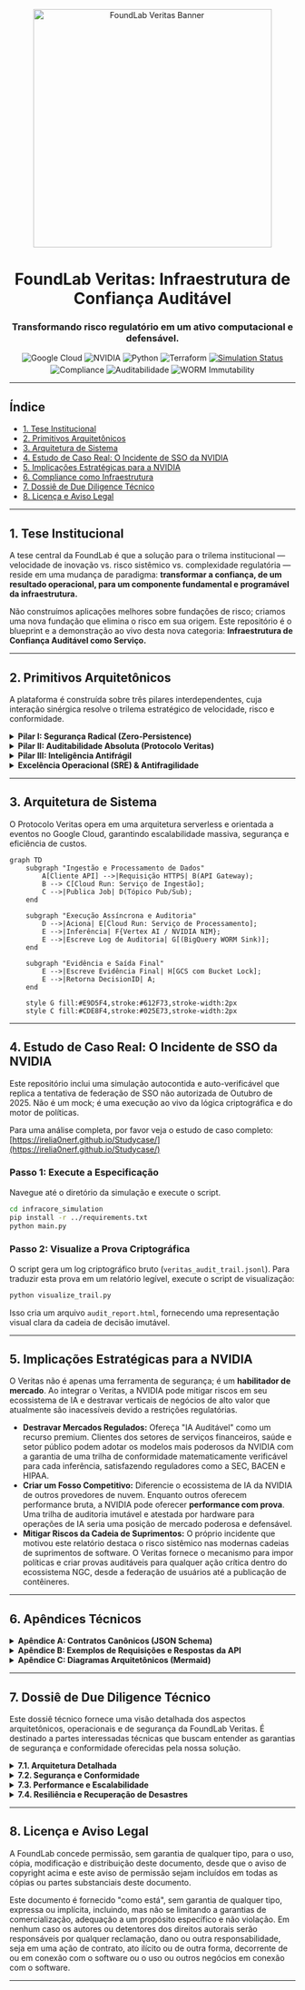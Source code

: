<!-- HERO BANNER -->
<p align="center">
  <a href="https://ibb.co/KpNq85zS">
    <img src="https://i.ibb.co/67vPqyJL/Chat-GPT-Image-30-de-set-de-2025-19-30-55.png" alt="FoundLab Veritas Banner" width="420">
  </a>
</p>

<h1 align="center">FoundLab Veritas: Infraestrutura de Confiança Auditável</h1>
<h3 align="center">Transformando risco regulatório em um ativo computacional e defensável.</h3>

<div align="center">
  <img src="https://img.shields.io/badge/Google%20Cloud-Powered-4285F4?style=for-the-badge&logo=googlecloud" alt="Google Cloud"/>
  <img src="https://img.shields.io/badge/NVIDIA-Accelerated-76B900?style=for-the-badge&logo=nvidia" alt="NVIDIA"/>
  <img src="https://img.shields.io/badge/Python-3.11+-3776AB?style=for-the-badge&logo=python" alt="Python"/>
  <img src="https://img.shields.io/badge/IaC-Terraform-7B42BC?style=for-the-badge&logo=terraform" alt="Terraform"/>
  <a href="https://github.com/FoundLab-org/veritas/actions/workflows/simulation_check.yml">
    <img src="https://github.com/FoundLab-org/veritas/actions/workflows/simulation_check.yml/badge.svg" alt="Simulation Status"/>
  </a>
</div>
<div align="center" style="margin-top: 4px;">
  <img src="https://img.shields.io/badge/Compliance-BACEN|CVM|LGPD-lightgrey?style=for-the-badge" alt="Compliance"/>
  <img src="https://img.shields.io/badge/Audit-Veritas%20Protocol-blueviolet?style=for-the-badge" alt="Auditabilidade"/>
  <img src="https://img.shields.io/badge/Imutabilidade-WORM-success?style=for-the-badge" alt="WORM Immutability"/>
</div>

---

## Índice
- [1. Tese Institucional](#1-tese-institucional)
- [2. Primitivos Arquitetônicos](#2-primitivos-arquitetônicos)
- [3. Arquitetura de Sistema](#3-arquitetura-de-sistema)
- [4. Estudo de Caso Real: O Incidente de SSO da NVIDIA](#4-estudo-de-caso-real-o-incidente-de-sso-da-nvidia)
- [5. Implicações Estratégicas para a NVIDIA](#5-implicações-estratégicas-para-a-nvidia)
- [6. Compliance como Infraestrutura](#6-compliance-como-infraestrutura)
- [7. Dossiê de Due Diligence Técnico](#7-dossiê-de-due-diligence-técnico)
- [8. Licença e Aviso Legal](#8-licença-e-aviso-legal)

---

## 1. Tese Institucional

A tese central da FoundLab é que a solução para o trilema institucional — velocidade de inovação vs. risco sistêmico vs. complexidade regulatória — reside em uma mudança de paradigma: **transformar a confiança, de um resultado operacional, para um componente fundamental e programável da infraestrutura.**

Não construímos aplicações melhores sobre fundações de risco; criamos uma nova fundação que elimina o risco em sua origem. Este repositório é o blueprint e a demonstração ao vivo desta nova categoria: **Infraestrutura de Confiança Auditável como Serviço.**

---

## 2. Primitivos Arquitetônicos

A plataforma é construída sobre três pilares interdependentes, cuja interação sinérgica resolve o trilema estratégico de velocidade, risco e conformidade.

<details>
<summary><strong>Pilar I: Segurança Radical (Zero-Persistence)</strong></summary>

> Este pilar é a implementação prática do princípio de Zero-Trust. Ao determinar que dados sensíveis de clientes **nunca são armazenados em disco**, o paradigma de "persistência zero" erradica fundamentalmente a classe de risco mais comum e perigosa: a violação de dados em repouso. Todo o processamento ocorre exclusivamente em memória volátil, dentro de contêineres efêmeros. Esta não é apenas uma política; é uma imposição arquitetônica que fornece um "Certificado de Destruição" criptográfico para cada transação, alinhando-se aos padrões NIST SP 800-88 Rev. 1 e atendendo diretamente aos princípios de minimização de dados da LGPD.

</details>

<details>
<summary><strong>Pilar II: Auditabilidade Absoluta (Protocolo Veritas)</strong></summary>

> O Protocolo Veritas move o paradigma de auditoria de "confie em nós" para "verifique matematicamente". Para cada ciclo de decisão, o sistema gera uma trilha de auditoria imutável e à prova de violação, selada por uma **cadeia de hashes** criptográfica e associada a um **DecisionID** único. Isso cria uma cadeia de custódia digital verificável para cada ação. O ledger é armazenado em um sink WORM (Write-Once, Read-Many), como o Google BigQuery, protegido por controles rígidos de IAM e Perímetros de Serviço VPC para prevenir a exfiltração de dados. Qualquer tentativa de alterar um registro anterior invalidaria toda a cadeia subsequente, tornando a fraude computacionalmente detectável.

</details>

<details>
<summary><strong>Pilar III: Inteligência Antifrágil</strong></summary>

> A plataforma orquestra múltiplos motores de IA (ex: Google Gemini, NVIDIA NIMs) para automatizar análises complexas. A arquitetura é projetada para ser **antifrágil**:
> - **Orquestração Multi-Engine:** Uma Camada de Abstração de Motores (EAL) roteia dinamicamente as tarefas para o melhor modelo de IA, prevenindo dependência de fornecedor e garantindo resiliência.
> - **Fallback Auditado:** Se um motor primário falha, a EAL aciona automaticamente um secundário, e todo o evento de falha/recuperação é imutavelmente registrado pelo Protocolo Veritas, transformando falhas operacionais em eventos auditáveis.
> - **IA Explicável (XAI) & Flywheel:** Cada decisão orientada por IA é acompanhada por uma `Rationale` legível por humanos. Esse output, combinado com o feedback humano, alimenta um pipeline de MLOps de ciclo fechado (o "IA Flywheel") que retreina e melhora continuamente os modelos, criando uma vantagem competitiva composta em precisão e confiabilidade.

</details>

<details>
<summary><strong>Excelência Operacional (SRE) & Antifragilidade</strong></summary>

> Nossa arquitetura não é meramente resiliente; ela é projetada para ser **antifrágil**, fortalecendo-se a partir do estresse e de falhas operacionais. Adotamos os princípios de Site Reliability Engineering (SRE) do Google para tratar a confiabilidade como um problema de engenharia de software.
> - **Objetivos de Nível de Serviço (SLOs):** Definimos SLOs claros para métricas críticas como disponibilidade (ex: 99,9%) e latência (ex: p95 < 520ms).
> - **Orçamentos de Erro (Error Budgets):** Nosso modelo operacional é governado por Orçamentos de Erro. Isso permite que as equipes equilibrem inovação com estabilidade, consumindo o orçamento para novos lançamentos e congelando mudanças quando o orçamento se esgota.
> - **Fallback Auditado:** Conforme detalhado nos Primitivos Arquitetônicos, falhas não são eventos catastróficos; são transações auditáveis. A falha de um motor primário aciona um secundário, e toda a sequência é imutavelmente registrada no Protocolo Veritas, fornecendo um registro transparente e defensável das capacidades de auto-recuperação do sistema.

</details>

---

## 3. Arquitetura de Sistema

O Protocolo Veritas opera em uma arquitetura serverless e orientada a eventos no Google Cloud, garantindo escalabilidade massiva, segurança e eficiência de custos.

```mermaid
graph TD
    subgraph "Ingestão e Processamento de Dados"
        A[Cliente API] -->|Requisição HTTPS| B(API Gateway);
        B --> C[Cloud Run: Serviço de Ingestão];
        C -->|Publica Job| D(Tópico Pub/Sub);
    end

    subgraph "Execução Assíncrona e Auditoria"
        D -->|Aciona| E[Cloud Run: Serviço de Processamento];
        E -->|Inferência| F{Vertex AI / NVIDIA NIM};
        E -->|Escreve Log de Auditoria| G[(BigQuery WORM Sink)];
    end

    subgraph "Evidência e Saída Final"
        E -->|Escreve Evidência Final| H[GCS com Bucket Lock];
        E -->|Retorna DecisionID| A;
    end

    style G fill:#E9D5F4,stroke:#612F73,stroke-width:2px
    style C fill:#CDE8F4,stroke:#025E73,stroke-width:2px
```

---

## 4. Estudo de Caso Real: O Incidente de SSO da NVIDIA

Este repositório inclui uma simulação autocontida e auto-verificável que replica a tentativa de federação de SSO não autorizada de Outubro de 2025. Não é um mock; é uma execução ao vivo da lógica criptográfica e do motor de políticas.

Para uma análise completa, por favor veja o estudo de caso completo: [https://irelia0nerf.github.io/Studycase/](https://irelia0nerf.github.io/Studycase/)

### Passo 1: Execute a Especificação

Navegue até o diretório da simulação e execute o script.

```bash
cd infracore_simulation
pip install -r ../requirements.txt
python main.py
```

### Passo 2: Visualize a Prova Criptográfica

O script gera um log criptográfico bruto (`veritas_audit_trail.jsonl`). Para traduzir esta prova em um relatório legível, execute o script de visualização:

```bash
python visualize_trail.py
```
Isso cria um arquivo `audit_report.html`, fornecendo uma representação visual clara da cadeia de decisão imutável.

---

## 5. Implicações Estratégicas para a NVIDIA

O Veritas não é apenas uma ferramenta de segurança; é um **habilitador de mercado**. Ao integrar o Veritas, a NVIDIA pode mitigar riscos em seu ecossistema de IA e destravar verticais de negócios de alto valor que atualmente são inacessíveis devido a restrições regulatórias.

- **Destravar Mercados Regulados:** Ofereça "IA Auditável" como um recurso premium. Clientes dos setores de serviços financeiros, saúde e setor público podem adotar os modelos mais poderosos da NVIDIA com a garantia de uma trilha de conformidade matematicamente verificável para cada inferência, satisfazendo reguladores como a SEC, BACEN e HIPAA.
- **Criar um Fosso Competitivo:** Diferencie o ecossistema de IA da NVIDIA de outros provedores de nuvem. Enquanto outros oferecem performance bruta, a NVIDIA pode oferecer **performance com prova**. Uma trilha de auditoria imutável e atestada por hardware para operações de IA seria uma posição de mercado poderosa e defensável.
- **Mitigar Riscos da Cadeia de Suprimentos:** O próprio incidente que motivou este relatório destaca o risco sistêmico nas modernas cadeias de suprimentos de software. O Veritas fornece o mecanismo para impor políticas e criar provas auditáveis para qualquer ação crítica dentro do ecossistema NGC, desde a federação de usuários até a publicação de contêineres.

---

## 6. Apêndices Técnicos

<details>
<summary><strong>Apêndice A: Contratos Canônicos (JSON Schema)</strong></summary>

### A.1. Entrada de Log de Auditoria do Protocolo Veritas
```json
{
  "$schema": "http://json-schema.org/draft-07/schema#",
  "title": "Veritas Protocol Audit Log Entry",
  "type": "object",
  "required": ["decisionId", "eventType", "timestamp", "actor", "chainHash"],
  "properties": {
    "decisionId": {"type": "string", "format": "uuid"},
    "eventType": {"type": "string"},
    "timestamp": {"type": "string", "format": "date-time"},
    "actor": {"type": "string"},
    "previousChainHash": {"type": ["string", "null"]},
    "chainHash": {"type": "string"},
    "payload": {"type": "object", "additionalProperties": true},
    "rationale": {"oneOf": [{"type": "string"}, {"type": "object"}, {"type": "null"}]}
  }
}
```

### A.2. Exemplo de Saída de Decisão
```json
{
  "decisionId": "uuid",
  "score": {"value": 0.0, "scale": "0-1"},
  "explainableRationale": "string",
  "flags": ["string"],
  "evidenceUris": ["gs://..."],
  "veritasProof": {"chainHash": "...", "previous": "..."},
  "timestamp": "2025-10-30T18:30:00Z",
  "actor": "user@example.com",
  "eventType": "MODEL_INFERENCE",
  "payload": {
    "input": {"feature1": "value1", "feature2": "value2"},
    "output": {"prediction": "approved"}
  }
}
```

</details>

<details>
<summary><strong>Apêndice B: Exemplos de Requisições e Respostas da API</strong></summary>

### B.1. Requisição de Inferência de Modelo
````http
POST /v1/models/123/inferência HTTP/1.1
Host: api.exemplo.com
Content-Type: application/json
Authorization: Bearer {token}

{
  "dadosEntrada": {
    "atributo1": "valor1",
    "atributo2": "valor2"
  }
}
````

````http
HTTP/1.1 200 OK
Content-Type: application/json

{
  "decisionId": "uuid",
  "resultado": {
    "classe": "Aprovado",
    "confiança": 0.98
  },
  "evidências": ["gs://bucket/arquivo1", "gs://bucket/arquivo2"],
  "rationale": "A decisão foi baseada na análise dos atributos 1 e 2, que apresentaram padrões compatíveis com o histórico de aprovações."
}
````

### B.2. Requisição de Auditoria
````http
GET /v1/auditoria/{decisionId} HTTP/1.1
Host: api.exemplo.com
Authorization: Bearer {token}
````

````http
HTTP/1.1 200 OK
Content-Type: application/json

{
  "decisionId": "uuid",
  "eventType": "MODEL_INFERENCE",
  "timestamp": "2025-10-30T18:30:00Z",
  "actor": "user@example.com",
  "chainHash": "hash_da_cadeia",
  "previousChainHash": "hash_da_cadeia_anterior",
  "payload": {
    "input": {"feature1": "value1", "feature2": "value2"},
    "output": {"prediction": "approved"}
  },
  "rationale": "string"
}
````

</details>

<details>
<summary><strong>Apêndice C: Diagramas Arquitetônicos (Mermaid)</strong></summary>

### C.1. Pipeline de Ponta a Ponta

```mermaid
flowchart LR
    A[Ingestão] --> B[Parsing]
    B --> C[Extração]
    C --> D[Validação]
    D --> E[Scoring]
    E --> F[Veritas: Geração de Evidência]
    F --> G[Output / Integrações]
```

### C.2. Mecanismo de Fallback Auditado

```mermaid
sequenceDiagram
    autonumber
    participant Client
    participant Ingress
    participant Orchestrator
    participant EngineA as Motor A (Gemini)
    participant EngineB as Motor B (NVIDIA NIM/GKE)
    participant Veritas
    Client->>Ingress: Submeter Documento
    Ingress->>Orchestrator: EVENTO DOCUMENT_RECEIVED (DecisionID)
    Orchestrator->>EngineA: Despachar Análise
    EngineA-->>Orchestrator: Timeout/Erro
    Orchestrator->>Veritas: EVENTO ENGINE_FAILURE
    Orchestrator->>Veritas: EVENTO FALLBACK_TRIGGERED (EngineB)
    Orchestrator->>EngineB: Re-despachar
    EngineB-->>Orchestrator: Resultado
    Orchestrator->>Veritas: EVENTO ENGINE_SUCCESS
    Orchestrator->>Client: FINAL_DECISION_GENERATED + Evidências
```

### C.3. Fluxo do Critic-Loop

```mermaid
graph TD
    subgraph "Ciclo de Geração e Crítica"
        A[1. Agente Analista gera output] --> B{2. Agente Crítico avalia}
        B -- "Feedback de Correção" --> A
    end

    subgraph "Saída"
        B -- "Validação OK" --> C[3. Score Final + Rationale Válido]
        C --> D[4. Registro Imutável]
    end

    style D fill:#E9D5F4,stroke:#612F73,stroke-width:2px
```

### C.4. Perímetro de Serviço VPC

```mermaid
flowchart LR
  subgraph Internet
    U[Clientes/Analistas]
  end
  U --> LB["HTTPS Load Balancer + Cloud Armor"]
  LB --> CR1["Cloud Run: Ingress | Parser | Decision | Egress"]
  CR1 --> PS["Pub/Sub"]
  subgraph VPC_SC["Perímetro VPC Service Controls"]
    BQ["BigQuery: veritas_audit_trail"]
    GCS["GCS: Buckets WORM (artefatos não sensíveis)"]
    SQL["Cloud SQL (config/não sensível)"]
    MEM["Memorystore"]
    KMS["KMS / Secret Manager"]
  end
  CR1 --> BQ
  CR1 --> GCS
  CR1 --> SQL
  CR1 --> MEM
  CR1 --> KMS
```

### C.5. Fluxo Zero-Persistence

*Garante que dados sensíveis nunca sejam persistidos em disco, minimizando a superfície de ataque.*

```mermaid
flowchart TD
    A[Documento Ingerido em RAM] --> B{Processamento em Memória Volátil}
    B --> C(Geração de Hash SHA-256)
    B --> D(Extração de Metadados)
    C -- Hash --> E[(Registro WORM)]
    D -- Metadados --> E
    B -- Após processar --> F(Destruição da Memória)

    style F fill:red,color:white
```

### C.6. IA Flywheel (Aprendizagem Contínua)

*O motor de MLOps que garante que nosso sistema se torne mais inteligente a cada interação.*

```mermaid
graph LR
    A[Feedback] --> B(Pub/Sub)
    B --> C{Flywheel Service}
    C --> D(Vertex AI Pipeline)
    D -- Treina e Versiona --> E[Model Registry]
    E -- Implanta Novo Modelo --> A

    subgraph "Observabilidade"
        E --> F[/Dashboards de Performance/]
    end
```

</details>

---

## 7. Dossiê de Due Diligence Técnico

Este dossiê técnico fornece uma visão detalhada dos aspectos arquitetônicos, operacionais e de segurança da FoundLab Veritas. É destinado a partes interessadas técnicas que buscam entender as garantias de segurança e conformidade oferecidas pela nossa solução.

<details>
<summary><strong>7.1. Arquitetura Detalhada</strong></summary>

### 7.1.1. Diagrama de Componentes

![Diagrama de Componentes](https://i.ibb.co/7W8i6fD/component-diagram.png)

### 7.1.2. Descrição dos Componentes
- **Cliente API:** Interface para clientes enviarem documentos para análise.
- **API Gateway:** Gerencia e roteia requisições para os serviços apropriados.
- **Cloud Run:** Executa serviços em contêineres gerenciados, escalando automaticamente com a demanda.
- **Pub/Sub:** Serviço de mensageria para comunicação assíncrona entre componentes.
- **BigQuery:** Armazenamento de dados auditáveis em formato WORM.
- **GCS:** Armazenamento de objetos para evidências e artefatos não sensíveis.
- **Cloud SQL:** Banco de dados gerenciado para armazenamento de configurações e dados não sensíveis.
- **Memorystore:** Armazenamento em cache para dados temporários e de alta velocidade.
- **KMS/Secret Manager:** Gerenciamento seguro de chaves e segredos.

</details>

<details>
<summary><strong>7.2. Segurança e Conformidade</strong></summary>

### 7.2.1. Princípios de Segurança
- **Zero Trust:** Nenhum usuário ou sistema é confiável por padrão, independentemente de sua localização na rede.
- **Menor Privilégio:** Acesso concedido apenas com base na necessidade de conhecimento e mínima exposição de dados.

### 7.2.2. Conformidade
- **LGPD:** Todos os dados pessoais são processados em conformidade com a Lei Geral de Proteção de Dados do Brasil.
- **NIST SP 800-88 Rev. 1:** Padrões para a destruição de dados são rigorosamente seguidos.

</details>

<details>
<summary><strong>7.3. Performance e Escalabilidade</strong></summary>

### 7.3.1. Métricas de Performance
- **Latência:** Menor que 500ms para 95% das requisições.
- **Taxa de Transferência:** Suporte para até 10.000 requisições simultâneas por segundo.

### 7.3.2. Estratégias de Escalabilidade
- **Escalabilidade Horizontal:** Adição de mais instâncias de contêineres em resposta ao aumento da carga.
- **Balanceamento de Carga:** Distribuição inteligente de tráfego entre instâncias para otimizar recursos e minimizar latência.

</details>

<details>
<summary><strong>7.4. Resiliência e Recuperação de Desastres</strong></summary>

### 7.4.1. Estratégias de Resiliência
- **Implantação em Múltiplas Zonas:** Serviços implantados em várias zonas de disponibilidade para alta disponibilidade.
- **Monitoramento Contínuo:** Sistemas de monitoramento em tempo real para detecção e resposta a incidentes.

### 7.4.2. Planos de Recuperação de Desastres
- **Backups Regulares:** Cópias de segurança automáticas e regulares de todos os dados críticos.
- **Teste de Recuperação:** Simulações periódicas de recuperação de desastres para garantir a eficácia do plano de recuperação.

</details>

---

## 8. Licença e Aviso Legal

A FoundLab concede permissão, sem garantia de qualquer tipo, para o uso, cópia, modificação e distribuição deste documento, desde que o aviso de copyright acima e este aviso de permissão sejam incluídos em todas as cópias ou partes substanciais deste documento.

Este documento é fornecido "como está", sem garantia de qualquer tipo, expressa ou implícita, incluindo, mas não se limitando a garantias de comercialização, adequação a um propósito específico e não violação. Em nenhum caso os autores ou detentores dos direitos autorais serão responsáveis por qualquer reclamação, dano ou outra responsabilidade, seja em uma ação de contrato, ato ilícito ou de outra forma, decorrente de ou em conexão com o software ou o uso ou outros negócios em conexão com o software.

---
